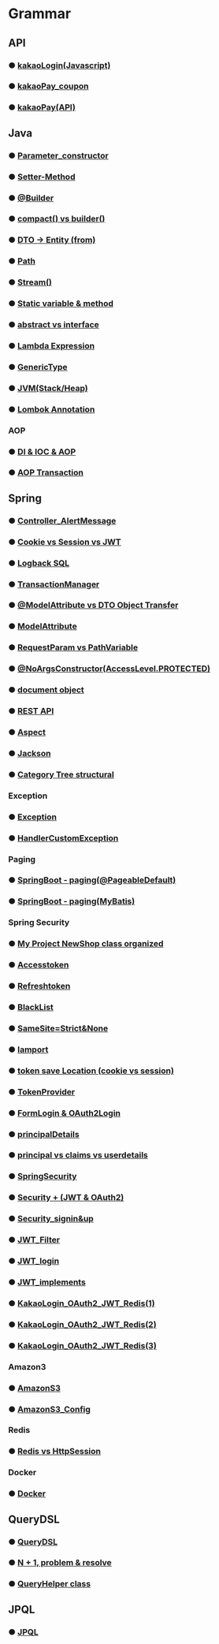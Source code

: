 # Grammar



## API

### ● <a href="grammar/api/kakaopay/kakaoLogin_js(1).md">kakaoLogin(Javascript)</a>

### ● <a href="grammar/api/kakaopay/kakaoPay_coupon(2).md">kakaoPay_coupon</a>

### ● <a href="grammar/api/kakaopay/kakaoPay_api(3).md">kakaoPay(API)</a>



## Java

### ● <a href="grammar/java/parameter_constructor.md">Parameter_constructor</a>

### ● <a href="grammar/java/setter_method.md">Setter-Method</a>

### ● <a href="grammar/java/builder.md">@Builder</a>

### ● <a href="grammar/java/compact_builder.md">compact() vs builder()</a>

### ● <a href="grammar/java/DTO_Entity_transfer.md">DTO -> Entity (from)</a>

### ● <a href="grammar/java/path.md">Path</a>

### ● <a href="grammar/java/stream().md">Stream()</a>

### ● <a href="grammar/java/static.md">Static variable & method</a>

### ● <a href="grammar/java/abstract_interface.md">abstract vs interface</a>

### ● <a href="grammar/java/Lambda.md">Lambda Expression</a>

### ● <a href="grammar/java/genericType.md">GenericType</a>

### ● <a href="grammar/java/JVM_stack_heap.md">JVM(Stack/Heap)</a>

### ● <a href="grammar/java/lombok_annotation.md">Lombok Annotation</a>



### AOP

### ● <a href="grammar/java/aop/DI_IOC_AOP.md">DI & IOC & AOP</a>

### ● <a href="grammar/java/aop/AOP_Transaction.md">AOP Transaction</a>



## Spring

### ● <a href="grammar/spring/alertMessage">Controller_AlertMessage</a>

### ● <a href="grammar/spring/session&cookie&jwt.md">Cookie vs Session vs JWT</a>

### ● <a href="grammar/spring/SQL_Logback.md">Logback SQL</a>

### ● <a href="grammar/spring/transactionManager.md">TransactionManager</a>

### ● <a href="grammar/spring/model.md">@ModelAttribute vs DTO Object Transfer </a>

### ● <a href="grammar/spring/modelAttribute_DTO.md">ModelAttribute</a>

### ● <a href="grammar/spring/requestParam_pathVariable.md">RequestParam vs PathVariable</a>

### ● <a href="grammar/spring/accessLevel.md">@NoArgsConstructor(AccessLevel.PROTECTED)</a>

### ● <a href="grammar/spring/document.md">document object</a>

### ● <a href="grammar/spring/REST API.md">REST API</a>

### ● <a href="grammar/spring/aspect.md">Aspect</a>

### ● <a href="grammar/spring/jackson.md">Jackson</a>

### ● <a href="grammar/spring/category.md">Category Tree structural</a>



### Exception

### ● <a href="grammar/spring/exception/exception.md">Exception</a>

### ● <a href="grammar/spring/exception/handlerCustomException.md">HandlerCustomException</a>

### Paging

### ● <a href="grammar/spring/paging/Paging_@Pageable.md">SpringBoot - paging(@PageableDefault)</a>

### ● <a href="grammar/spring/paging/Paging_Mybatis.md">SpringBoot - paging(MyBatis)</a>



### Spring Security

### ● <a href="grammar/spring/security/NewShop_class_organize.md">My Project NewShop class organized</a>

### ● <a href="grammar/spring/security/accesstoken.md">Accesstoken</a>

### ● <a href="grammar/spring/security/refreshToken.md">Refreshtoken</a>

### ● <a href="grammar/spring/security/BlackList.md">BlackList</a>

### ● <a href="grammar/spring/security/SameSite=Strict&None.md">SameSite=Strict&None</a>

### ● <a href="grammar/spring/security/iamport.md">Iamport</a>

### ● <a href="grammar/spring/security/token save Location (cookie vs session)">token save Location (cookie vs session)</a>

### ● <a href="grammar/spring/security/tokenProvider.md">TokenProvider</a>

### ● <a href="grammar/spring/security/FormLogin_OAuth2.md">FormLogin & OAuth2Login</a>

### ● <a href="grammar/spring/security/principalDetails.md">principalDetails</a>

### ● <a href="grammar/spring/security/principal_claims_userdetails.md.">principal vs claims vs userdetails</a>


### ● <a href="grammar/spring/security/SpringSecurity.md">SpringSecurity</a>

### ● <a href="grammar/spring/security/Security + (JWT & OAuth2).md">Security + (JWT & OAuth2)</a>

### ● <a href="grammar/spring/security/Security_signin&up.md">Security_signin&up</a>

### ● <a href="grammar/spring/security/JWT_Filter.md">JWT_Filter</a>

### ● <a href="grammar/spring/security/JWT_login.md">JWT_login</a>

### ● <a href="grammar/spring/security/JWT_implements.md">JWT_implements</a>

### ● <a href="grammar/spring/security/KakaoLogin_OAuth2_JWT_Redis(1).md">KakaoLogin_OAuth2_JWT_Redis(1)</a>

### ● <a href="grammar/spring/security/KakaoLogin_OAuth2_JWT_Redis(2).md">KakaoLogin_OAuth2_JWT_Redis(2)</a>

### ● <a href="grammar/spring/security/KakaoLogin_OAuth2_JWT_Redis(3).md">KakaoLogin_OAuth2_JWT_Redis(3)</a>


### Amazon3

### ● <a href="grammar/spring/amazon_S3/amazonS3.md">AmazonS3</a>

### ● <a href="grammar/spring/amazon_S3/amazonS3_Config.md">AmazonS3_Config</a>



### Redis

### ● <a href="grammar/redis/Redis_HttpSession.md">Redis vs HttpSession</a>



### Docker

### ● <a href="grammar/docker/docker.md">Docker</a>



## QueryDSL

### ● <a href="grammar/querydsl/QueryDSL.md">QueryDSL</a>

### ● <a href="grammar/querydsl/N+1_fetchJoin.md">N + 1, problem & resolve</a>

### ● <a href="grammar/querydsl/QueryHelper.md">QueryHelper class</a>



## JPQL

### ● <a href="grammar/JPQL/JPQL.md">JPQL</a>
